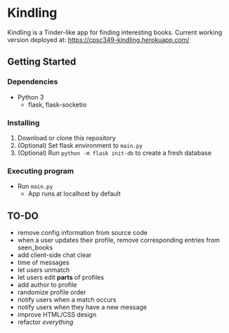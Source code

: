 # Kindling

Kindling is a Tinder-like app for finding interesting books.
Current working version deployed at: https://cpsc349-kindling.herokuapp.com/

## Getting Started

### Dependencies

* Python 3
    * flask, flask-socketio

### Installing

1. Download or clone this repository
2. (Optional) Set flask environment to `main.py`
3. (Optional) Run `python -m flask init-db` to create a fresh database

### Executing program

* Run `main.py`
    * App runs at localhost by default

## TO-DO
* remove config information from source code
* when a user updates their profile, remove corresponding entries from seen_books
* add client-side chat clear
* time of messages
* let users unmatch
* let users edit **parts** of profiles
* add author to profile
* randomize profile order
* notify users when a match occurs
* notify users when they have a new message
* improve HTML/CSS design
* refactor *everything*
